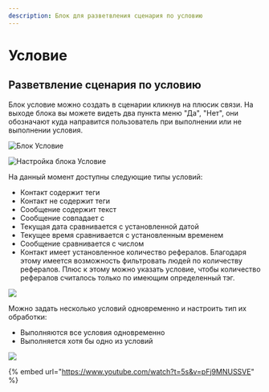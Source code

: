 ```yaml
---
description: Блок для разветвления сценария по условию
---
```


# Условие

## Разветвление сценария по условию

Блок условие можно создать в сценарии кликнув на плюсик связи. На выходе блока вы можете видеть два пункта меню "Да", "Нет", они обозначают куда направится пользователь при выполнении или не выполнении условия.

![Блок Условие](<../../../../../.gitbook/assets/image (156).png>)

![Настройка блока Условие](<../../../../../.gitbook/assets/image (155).png>)

На данный момент доступны следующие типы условий:

* Контакт содержит теги
* Контакт не содержит теги
* Сообщение содержит текст
* Сообщение совпадает с
* Текущая дата сравнивается с установленной датой
* Текущее время сравнивается с установленным временем
* Сообщение сравнивается с числом
* Контакт имеет установленное количество рефералов. Благодаря этому имеется возможность фильтровать людей по количеству рефералов. Плюс к этому можно указать условие, чтобы количество рефералов считалось только по имеющим определенный тэг.

![](<../../../../../.gitbook/assets/Screenshot\_20211205\_213232\_org.telegram.messenger\_edit\_546784420824899 (1).jpg>)

Можно задать несколько условий одновременно и настроить тип их обработки:&#x20;

* Выполняются все условия одновременно
* Выполняется хотя бы одно из условий

![](<../../../../../.gitbook/assets/image (105).png>)

{% embed url="https://www.youtube.com/watch?t=5s&v=pFj9MNUSSVE" %}
